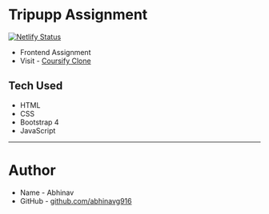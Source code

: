 # Tripupp Assignment
[![Netlify Status](https://api.netlify.com/api/v1/badges/b20da72d-979b-4b54-95e1-8e4f89edd57f/deploy-status)](https://app.netlify.com/sites/clever-borg-6320b0/deploys)

- Frontend Assignment
- Visit - [Coursify Clone](https://clever-borg-6320b0.netlify.app/)

## Tech Used
- HTML
- CSS
- Bootstrap 4
- JavaScript

---

# Author

- Name - Abhinav
- GitHub - [github.com/abhinavg916](https://github.com/abhinavg916)
